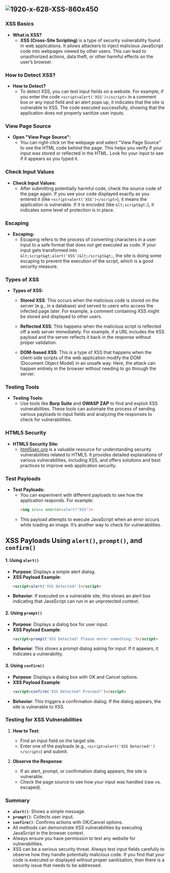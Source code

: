![1920-x-628-XSS-860x450](https://github.com/user-attachments/assets/85e08372-2bc4-4086-883a-9ab09003ad5d)
---
### XSS Basics
- **What is XSS?**
  - **XSS (Cross-Site Scripting)** is a type of security vulnerability found in web applications. It allows attackers to inject malicious JavaScript code into webpages viewed by other users. This can lead to unauthorized actions, data theft, or other harmful effects on the user’s browser.

### How to Detect XSS?
- **How to Detect?**
  - To detect XSS, you can test input fields on a website. For example, if you enter the code `<script>alert('XSS')</script>` in a comment box or any input field and an alert pops up, it indicates that the site is vulnerable to XSS. The code executed successfully, showing that the application does not properly sanitize user inputs.

### View Page Source
- **Open "View Page Source":**
  - You can right-click on the webpage and select "View Page Source" to see the HTML code behind the page. This helps you verify if your input was stored or reflected in the HTML. Look for your input to see if it appears as you typed it.

### Check Input Values
- **Check Input Values:**
  - After submitting potentially harmful code, check the source code of the page again. If you see your code displayed exactly as you entered it (like `<script>alert('XSS')</script>`), it means the application is vulnerable. If it is encoded (like `&lt;script&gt;`), it indicates some level of protection is in place.

### Escaping
- **Escaping:**
  - Escaping refers to the process of converting characters in a user input to a safe format that does not get executed as code. If your input gets transformed into `&lt;script&gt;alert('XSS')&lt;/script&gt;`, the site is doing some escaping to prevent the execution of the script, which is a good security measure.

### Types of XSS
- **Types of XSS:**
  - **Stored XSS**: This occurs when the malicious code is stored on the server (e.g., in a database) and served to users who access the infected page later. For example, a comment containing XSS might be stored and displayed to other users.
  
  - **Reflected XSS**: This happens when the malicious script is reflected off a web server immediately. For example, if a URL includes the XSS payload and the server reflects it back in the response without proper validation.

  - **DOM-based XSS**: This is a type of XSS that happens when the client-side scripts of the web application modify the DOM (Document Object Model) in an unsafe way. Here, the attack can happen entirely in the browser without needing to go through the server.

### Testing Tools
- **Testing Tools:**
  - Use tools like **Burp Suite** and **OWASP ZAP** to find and exploit XSS vulnerabilities. These tools can automate the process of sending various payloads to input fields and analyzing the responses to check for vulnerabilities.

### HTML5 Security
- **HTML5 Security Site**: 
  - [html5sec.org](https://html5sec.org/) is a valuable resource for understanding security vulnerabilities related to HTML5. It provides detailed explanations of various vulnerabilities, including XSS, and offers solutions and best practices to improve web application security.

### Test Payloads
- **Test Payloads:**
  - You can experiment with different payloads to see how the application responds. For example:
    ```html
    <img src=x onerror=alert('XSS')>
    ```
  - This payload attempts to execute JavaScript when an error occurs while loading an image. It’s another way to check for vulnerabilities.


## XSS Payloads Using `alert()`, `prompt()`, and `confirm()`

#### 1. Using `alert()`
- **Purpose**: Displays a simple alert dialog.
- **XSS Payload Example**:
  ```html
  <script>alert('XSS Detected!')</script>
  ```
- **Behavior**: If executed on a vulnerable site, this shows an alert box indicating that JavaScript can run in an unprotected context.

#### 2. Using `prompt()`
- **Purpose**: Displays a dialog box for user input.
- **XSS Payload Example**:
  ```html
  <script>prompt('XSS Detected! Please enter something:')</script>
  ```
- **Behavior**: This shows a prompt dialog asking for input. If it appears, it indicates a vulnerability.

#### 3. Using `confirm()`
- **Purpose**: Displays a dialog box with OK and Cancel options.
- **XSS Payload Example**:
  ```html
  <script>confirm('XSS Detected! Proceed?')</script>
  ```
- **Behavior**: This triggers a confirmation dialog. If the dialog appears, the site is vulnerable to XSS.

### Testing for XSS Vulnerabilities
1. **How to Test**:
   - Find an input field on the target site.
   - Enter one of the payloads (e.g., `<script>alert('XSS Detected!')</script>`) and submit.
  
2. **Observe the Response**:
   - If an alert, prompt, or confirmation dialog appears, the site is vulnerable.
   - Check the page source to see how your input was handled (raw vs. escaped).

### Summary
- **`alert()`**: Shows a simple message.
- **`prompt()`**: Collects user input.
- **`confirm()`**: Confirms actions with OK/Cancel options.
- All methods can demonstrate XSS vulnerabilities by executing JavaScript in the browser context.
- Always ensure you have permission to test any website for vulnerabilities.
- XSS can be a serious security threat. Always test input fields carefully to observe how they handle potentially malicious code. If you find that your code is executed or displayed without proper sanitization, then there is a security issue that needs to be addressed.

